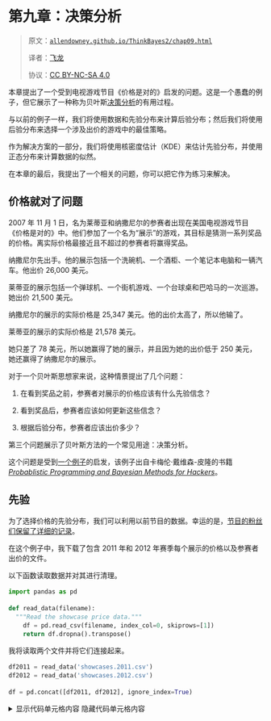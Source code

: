 # 第九章：决策分析

> 原文：[`allendowney.github.io/ThinkBayes2/chap09.html`](https://allendowney.github.io/ThinkBayes2/chap09.html)
> 
> 译者：[飞龙](https://github.com/wizardforcel)
> 
> 协议：[CC BY-NC-SA 4.0](http://creativecommons.org/licenses/by-nc-sa/4.0/)


本章提出了一个受到电视游戏节目《价格是对的》启发的问题。这是一个愚蠢的例子，但它展示了一种称为贝叶斯[决策分析](https://en.wikipedia.org/wiki/Decision_analysis)的有用过程。

与以前的例子一样，我们将使用数据和先验分布来计算后验分布；然后我们将使用后验分布来选择一个涉及出价的游戏中的最佳策略。

作为解决方案的一部分，我们将使用核密度估计（KDE）来估计先验分布，并使用正态分布来计算数据的似然。

在本章的最后，我提出了一个相关的问题，你可以把它作为练习来解决。

## 价格就对了问题

2007 年 11 月 1 日，名为莱蒂亚和纳撒尼尔的参赛者出现在美国电视游戏节目《价格是对的》中。他们参加了一个名为“展示”的游戏，其目标是猜测一系列奖品的价格。离实际价格最接近且不超过的参赛者将赢得奖品。

纳撒尼尔先出手。他的展示包括一个洗碗机、一个酒柜、一个笔记本电脑和一辆汽车。他出价 26,000 美元。

莱蒂亚的展示包括一个弹球机、一个街机游戏、一个台球桌和巴哈马的一次巡游。她出价 21,500 美元。

纳撒尼尔的展示的实际价格是 25,347 美元。他的出价太高了，所以他输了。

莱蒂亚的展示的实际价格是 21,578 美元。

她只差了 78 美元，所以她赢得了她的展示，并且因为她的出价低于 250 美元，她还赢得了纳撒尼尔的展示。

对于一个贝叶斯思想家来说，这种情景提出了几个问题：

1.  在看到奖品之前，参赛者对展示的价格应该有什么先验信念？

1.  看到奖品后，参赛者应该如何更新这些信念？

1.  根据后验分布，参赛者应该出价多少？

第三个问题展示了贝叶斯方法的一个常见用途：决策分析。

这个问题是受到[一个例子](https://nbviewer.jupyter.org/github/CamDavidsonPilon/Probabilistic-Programming-and-Bayesian-Methods-for-Hackers/blob/master/Chapter5_LossFunctions/Ch5_LossFunctions_PyMC3.ipynb)的启发，该例子出自卡梅伦·戴维森-皮隆的书籍[*Probablistic Programming and Bayesian Methods for Hackers*](http://camdavidsonpilon.github.io/Probabilistic-Programming-and-Bayesian-Methods-for-Hackers)。

## 先验

为了选择价格的先验分布，我们可以利用以前节目的数据。幸运的是，[节目的粉丝们保留了详细的记录](https://web.archive.org/web/20121107204942/http://www.tpirsummaries.8m.com/)。

在这个例子中，我下载了包含 2011 年和 2012 年赛季每个展示的价格以及参赛者出价的文件。

以下函数读取数据并对其进行清理。

```py
import pandas as pd

def read_data(filename):
  """Read the showcase price data."""
    df = pd.read_csv(filename, index_col=0, skiprows=[1])
    return df.dropna().transpose() 
```

我将读取两个文件并将它们连接起来。

```py
df2011 = read_data('showcases.2011.csv')
df2012 = read_data('showcases.2012.csv')

df = pd.concat([df2011, df2012], ignore_index=True) 
```

<details class="hide above-input"><summary aria-label="Toggle hidden content">显示代码单元格内容 隐藏代码单元格内容</summary>

```py
print(df2011.shape, df2012.shape, df.shape) 
```

```py
(191, 6) (122, 6) (313, 6) 
```</details>

数据集如下所示：

```py
df.head(3) 
```

|  | 展示 1 | 展示 2 | 出价 1 | 出价 2 | 差额 1 | 差额 2 |
| --- | --- | --- | --- | --- | --- | --- |
| 0 | 50969.0 | 45429.0 | 42000.0 | 34000.0 | 8969.0 | 11429.0 |
| 1 | 21901.0 | 34061.0 | 14000.0 | 59900.0 | 7901.0 | -25839.0 |
| 2 | 32815.0 | 53186.0 | 32000.0 | 45000.0 | 815.0 | 8186.0 |

前两列“展示 1”和“展示 2”是以美元计的展示价值。接下来的两列是参赛者的出价。最后两列是实际价值和出价之间的差额。

## 核密度估计

这个数据集包含了 313 个以前展示的价格，我们可以把它看作是可能价格的样本。

我们可以使用这个样本来估计 Showcase 价格的先验分布。其中一种方法是核密度估计（KDE），它使用样本来估计平滑分布。如果你不熟悉 KDE，你可以[在这里阅读相关内容](https://mathisonian.github.io/kde)。

SciPy 提供了`gaussian_kde`，它接受一个样本并返回一个表示估计分布的对象。

以下函数接受`sample`，制作一个 KDE，对给定的一系列数量`qs`进行评估，并将结果作为归一化的 PMF 返回。

```py
from scipy.stats import gaussian_kde
from empiricaldist import Pmf

def kde_from_sample(sample, qs):
  """Make a kernel density estimate from a sample."""
    kde = gaussian_kde(sample)
    ps = kde(qs)
    pmf = Pmf(ps, qs)
    pmf.normalize()
    return pmf 
```

我们可以使用它来估计 Showcase 1 的值的分布：

```py
import numpy as np

qs = np.linspace(0, 80000, 81)
prior1 = kde_from_sample(df['Showcase 1'], qs) 
```

它看起来是这样的：

<details class="hide above-input"><summary aria-label="Toggle hidden content">显示代码单元格内容 隐藏代码单元格内容</summary>

```py
from utils import decorate

def decorate_value(title=''):
    decorate(xlabel='Showcase value ($)',
        ylabel='PMF',
        title=title) 
```</details> <details class="hide above-input"><summary aria-label="Toggle hidden content">显示代码单元格源代码 隐藏代码单元格源代码</summary>

```py
prior1.plot(label='Prior 1')
decorate_value('Prior distribution of showcase value') 
```</details> ![_images/ebaa0745d09379dd23ab450b3c00d28fbc9fb9cd3e2cf44daeb54add4c0dd6b3.png](img/f5710bb28e58d6b9012587f16bce6520.png)

**练习：** 使用这个函数制作一个代表 Showcase 2 先验分布的`Pmf`，并绘制它。

<details class="hide above-input"><summary aria-label="Toggle hidden content">显示代码单元格内容 隐藏代码单元格内容</summary>

```py
# Solution

qs = np.linspace(0, 80000, 81)
prior2 = kde_from_sample(df['Showcase 2'], qs) 
```</details> <details class="hide above-input"><summary aria-label="Toggle hidden content">显示代码单元格内容 隐藏代码单元格内容</summary>

```py
# Solution

prior1.plot(label='Prior 1')
prior2.plot(label='Prior 2')

decorate_value('Prior distributions of showcase value') 
```

![_images/03e7a17b911a5c8515491255fd219d0d4ad520f22f431b7f9edd96263ac92665.png](img/f4f9e3ebe8bbc827836c00a2bbff3bdb.png)</details>

## 误差的分布

要更新这些先验，我们必须回答这些问题：

+   我们应该考虑什么数据，以及如何量化它？

+   我们能计算一个似然函数吗？也就是说，对于每个假设的价格，我们能计算数据的条件似然性吗？

为了回答这些问题，我将把每个参赛者建模为一个具有已知误差特性的价格猜测工具。在这个模型中，当参赛者看到奖品时，他们猜测每个奖品的价格并将价格相加。让我们称这个总和为`guess`。

现在我们需要回答的问题是，“如果实际价格是`price`，那么参赛者的猜测是`guess`的可能性有多大？”

同样，如果我们定义`error = guess - price`，我们可以问，“参赛者的猜测偏离`error`的可能性有多大？”

为了回答这个问题，我将再次使用历史数据。对于数据集中的每个 Showcase，让我们看看参赛者出价和实际价格之间的差异：

```py
sample_diff1 = df['Bid 1'] - df['Showcase 1']
sample_diff2 = df['Bid 2'] - df['Showcase 2'] 
```

为了可视化这些差异的分布，我们可以再次使用 KDE。

```py
qs = np.linspace(-40000, 20000, 61)
kde_diff1 = kde_from_sample(sample_diff1, qs)
kde_diff2 = kde_from_sample(sample_diff2, qs) 
```

这些分布看起来是这样的：

<details class="hide above-input"><summary aria-label="Toggle hidden content">显示代码单元格源代码 隐藏代码单元格源代码</summary>

```py
kde_diff1.plot(label='Diff 1', color='C8')
kde_diff2.plot(label='Diff 2', color='C4')

decorate(xlabel='Difference in value ($)',
        ylabel='PMF',
        title='Difference between bid and actual value') 
```</details> ![_images/38edf57e021b3d3e8ce3a2ddc1a30895a9ccc1658bd4a943befbe2c2bbd9b82e.png](img/1f2c4977b6b89234efbc72504e4094b9.png)

看起来出价太低的情况比出价太高的情况更常见，这是有道理的。请记住，在游戏规则下，如果你出价过高，你就会输掉比赛，所以参赛者可能会故意低估一定程度。

例如，如果他们猜测 Showcase 的价值是\$40,000，他们可能出价\$36,000 以避免超支。

看起来这些分布很好地符合正态分布，所以我们可以用它们的均值和标准差来总结它们。

例如，这是 Player 1 的`Diff`的均值和标准差。

```py
mean_diff1 = sample_diff1.mean()
std_diff1 = sample_diff1.std()

print(mean_diff1, std_diff1) 
```

```py
-4116.3961661341855 6899.909806377117 
```

现在我们可以使用这些差异来建模参赛者的误差分布。这一步有点棘手，因为我们实际上并不知道参赛者的猜测；我们只知道他们的出价。

所以我们必须做一些假设：

+   我假设参赛者之所以低估是因为他们在策略上，平均而言，他们的猜测是准确的。换句话说，他们的误差的均值是 0。

+   但我假设差异的扩散反映了它们误差的实际扩散。因此，我将使用差异的标准差作为它们误差的标准差。

基于这些假设，我将使用参数 0 和`std_diff1`创建一个正态分布。

SciPy 提供了一个名为`norm`的对象，表示具有给定均值和标准差的正态分布。

```py
from scipy.stats import norm

error_dist1 = norm(0, std_diff1) 
```

结果是一个对象，提供了`pdf`，用于评估正态分布的概率密度函数。

例如，这里是`error=-100`的概率密度，基于 Player 1 的误差分布。

```py
error = -100
error_dist1.pdf(error) 
```

```py
5.781240564008691e-05 
```

单独来看，这个数字并没有太多意义，因为概率密度不是概率。但它们与概率成比例，所以我们可以将它们用作贝叶斯更新中的可能性，正如我们将在下一节中看到的那样。

## 更新

假设你是 Player 1。你看到你的展示奖品，你猜测总价值为 23,000 美元。

根据你的猜测，我将从先前分布中的每个假设价格中减去；结果是你在每个假设下的误差。

```py
guess1 = 23000
error1 = guess1 - prior1.qs 
```

现在假设我们知道，基于过去的表现，你的估计误差很好地符合`error_dist1`。在这种假设下，我们可以计算每个假设下你的误差的可能性。

```py
likelihood1 = error_dist1.pdf(error1) 
```

结果是一个可能性数组，我们可以用它来更新先验。

```py
posterior1 = prior1 * likelihood1
posterior1.normalize() 
```

<details class="hide below-input"><summary aria-label="切换隐藏内容">显示代码单元格输出 隐藏代码单元格输出</summary>

```py
3.3889812097254624e-05 
```</details>

后验分布如下：

<details class="hide above-input"><summary aria-label="切换隐藏内容">显示代码单元格源代码 隐藏代码单元格源代码</summary>

```py
prior1.plot(color='C5', label='Prior 1')
posterior1.plot(color='C4', label='Posterior 1')

decorate_value('Prior and posterior distribution of showcase value') 
```</details> ![_images/aa8da72d19e4cc2f8250daffba23cacc37f51d434598893c89d0b11c900ab63c.png](img/20af617e710a333d6f7a5753b0309a6b.png)

因为你的初始猜测在范围的较低端，后验分布已经向左移动。我们可以计算后验均值，看看移动了多少。

```py
prior1.mean(), posterior1.mean() 
```

```py
(30299.488817891375, 26192.024002392536) 
```

在看到奖品之前，你期望看到一个价值接近 30,000 美元的展示。在猜测 23,000 美元后，你更新了先验分布。根据先验和你的猜测的组合，你现在期望实际价格约为 26,000 美元。

**练习：**现在假设你是 Player 2。当你看到你的展示时，你猜测总价值为 38,000 美元。

使用`diff2`构建一个代表你估计误差分布的正态分布。

计算每个实际价格的你猜测的可能性，并用它来更新`prior2`。

绘制后验分布并计算后验均值。根据先验和你的猜测，你期望展示的实际价格是多少？

<details class="hide above-input"><summary aria-label="切换隐藏内容">显示代码单元格内容 隐藏代码单元格内容</summary>

```py
# Solution

mean_diff2 = sample_diff2.mean()
std_diff2 = sample_diff2.std()

print(mean_diff2, std_diff2) 
```

```py
-3675.891373801917 6886.260711323408 
```</details> <details class="hide above-input"><summary aria-label="切换隐藏内容">显示代码单元格内容 隐藏代码单元格内容</summary>

```py
# Solution

error_dist2 = norm(0, std_diff2) 
```</details> <details class="hide above-input"><summary aria-label="切换隐藏内容">显示代码单元格内容 隐藏代码单元格内容</summary>

```py
# Solution

guess2 = 38000
error2 = guess2 - prior2.qs

likelihood2 = error_dist2.pdf(error2) 
```</details> <details class="hide above-input"><summary aria-label="切换隐藏内容">显示代码单元格内容 隐藏代码单元格内容</summary>

```py
# Solution

posterior2 = prior2 * likelihood2
posterior2.normalize() 
```

```py
2.697812321910703e-05 
```</details> <details class="hide above-input"><summary aria-label="切换隐藏内容">显示代码单元格内容 隐藏代码单元格内容</summary>

```py
# Solution

prior2.plot(color='C5', label='Prior 2')
posterior2.plot(color='C15', label='Posterior 2')

decorate_value('Prior and posterior distribution of showcase value') 
```

![_images/ddaebf298f67138cb1ad06d9864e123abfa90d2dcfc18d188d40247fa118ee0a.png](img/236c7d0250007875a754dd2c19e1c288.png)</details><details class="hide above-input"><summary aria-label="切换隐藏内容">显示代码单元格内容 隐藏代码单元格内容</summary>

```py
# Solution

print(prior2.mean(), posterior2.mean()) 
```

```py
31047.62371912252 34305.20161642468 
```</details>

## 获胜的概率

现在我们对每个玩家都有了后验分布，让我们考虑一下策略。

首先，从玩家 1 的角度来看，让我们计算玩家 2 出价过高的概率。为了简单起见，我将只使用过去玩家的表现，忽略展示品的价值。

以下函数接受过去出价的序列，并返回出价过高的比例。

```py
def prob_overbid(sample_diff):
  """Compute the probability of an overbid."""
    return np.mean(sample_diff > 0) 
```

这是玩家 2 出价过高的估计。

```py
prob_overbid(sample_diff2) 
```

```py
0.29073482428115016 
```

现在假设玩家 1 低出了 5000 美元。玩家 2 低出的概率是多少？

以下函数使用过去的表现来估计玩家出价低于给定金额`diff`的概率：

```py
def prob_worse_than(diff, sample_diff):
  """Probability opponent diff is worse than given diff."""
    return np.mean(sample_diff < diff) 
```

这是玩家 2 低出 5000 美元以上的概率。

```py
prob_worse_than(-5000, sample_diff2) 
```

```py
0.38338658146964855 
```

这是他们低出 10000 美元以上的概率。

```py
prob_worse_than(-10000, sample_diff2) 
```

```py
0.14376996805111822 
```

我们可以结合这些函数来计算玩家 1 赢得比赛的概率，给定他们的出价与实际价格之间的差异：

```py
def compute_prob_win(diff, sample_diff):
  """Probability of winning for a given diff."""
    # if you overbid you lose
    if diff > 0:
        return 0

    # if the opponent overbids, you win
    p1 = prob_overbid(sample_diff)

    # or of their bid is worse than yours, you win
    p2 = prob_worse_than(diff, sample_diff)

    # p1 and p2 are mutually exclusive, so we can add them
    return p1 + p2 
```

这是你低出 5000 美元的情况下赢得比赛的概率。

```py
compute_prob_win(-5000, sample_diff2) 
```

```py
0.6741214057507987 
```

现在让我们看看一系列可能差异的赢得概率。

```py
xs = np.linspace(-30000, 5000, 121)
ys = [compute_prob_win(x, sample_diff2) 
      for x in xs] 
```

它看起来是这样的：

<details class="hide above-input"><summary aria-label="Toggle hidden content">显示代码单元格源代码 隐藏代码单元格源代码</summary>

```py
import matplotlib.pyplot as plt

plt.plot(xs, ys)

decorate(xlabel='Difference between bid and actual price ($)',
         ylabel='Probability of winning',
         title='Player 1') 
```</details> ![_images/95b1f75c55a42262fae0f50426c1ad7109acb4485c645d8df064158bda3be190.png](img/d89a68655a2a15bae620e54b69ce9d9f.png)

如果你低于 30000 美元，赢得比赛的机会约为 30%，这主要是你的对手出价过高的机会。

随着你的出价接近实际价格，你赢得比赛的机会接近 1。

当然，如果你出价过高，你就输了（即使你的对手也出价过高）。

**练习：** 从玩家 2 的角度运行相同的分析。使用来自玩家 1 的差异样本，计算：

1.  玩家 1 出价过高的概率。

1.  玩家 1 低出 5000 美元以上的概率。

1.  玩家 2 赢得比赛的概率，假设他们低出 5000 美元。

然后绘制玩家 2 赢得比赛的概率，以及他们的出价与实际价格之间可能的差异范围。

<details class="hide above-input"><summary aria-label="Toggle hidden content">显示代码单元格内容 隐藏代码单元格内容</summary>

```py
# Solution

prob_overbid(sample_diff1) 
```

```py
0.24600638977635783 
```</details> <details class="hide above-input"><summary aria-label="Toggle hidden content">显示代码单元格内容 隐藏代码单元格内容</summary>

```py
# Solution

prob_worse_than(-5000, sample_diff1) 
```

```py
0.3993610223642173 
```</details> <details class="hide above-input"><summary aria-label="Toggle hidden content">显示代码单元格内容 隐藏代码单元格内容</summary>

```py
# Solution

compute_prob_win(-5000, sample_diff1) 
```

```py
0.6453674121405751 
```</details> <details class="hide above-input"><summary aria-label="Toggle hidden content">显示代码单元格内容 隐藏代码单元格内容</summary>

```py
# Solution

xs = np.linspace(-30000, 5000, 121)
ys = [compute_prob_win(x, sample_diff1) for x in xs] 
```</details> <details class="hide above-input"><summary aria-label="Toggle hidden content">显示代码单元格内容 隐藏代码单元格内容</summary>

```py
# Solution

plt.plot(xs, ys)

decorate(xlabel='Difference between bid and actual price ($)',
         ylabel='Probability of winning',
         title='Player 2') 
```

![_images/6a0fdd6202e5213fa2c54cc2554bb11ee21096e795e3c9e8c7418d6fd3e5cbbf.png](img/176beb4578160880511cac1e394957ed.png)</details>

## 决策分析

在前一节中，我们计算了在我们低出一定金额的情况下赢得比赛的概率。

实际上，参赛者不知道他们低出了多少，因为他们不知道实际价格。

但是他们确实有一个代表他们对实际价格的信念的后验分布，并且他们可以使用它来估计他们在给定出价下赢得比赛的概率。

以下函数接受可能的出价、实际价格的后验分布和对手差异的样本。

它循环遍历后验分布中的假设价格，并对每个价格进行计算，

1.  计算出价和假设价格之间的差异，

1.  计算玩家在给定差异情况下赢得比赛的概率，并

1.  将概率的加权和相加，其中权重是后验分布中的概率。

```py
def total_prob_win(bid, posterior, sample_diff):
  """Computes the total probability of winning with a given bid.

 bid: your bid
 posterior: Pmf of showcase value
 sample_diff: sequence of differences for the opponent

 returns: probability of winning
 """
    total = 0
    for price, prob in posterior.items():
        diff = bid - price
        total += prob * compute_prob_win(diff, sample_diff)
    return total 
```

这个循环实现了总概率法则：

$$P(win) = \sum_{price} P(price) ~ P(win ~|~ price)$$

这是基于 25,000 美元出价和后验分布`posterior1`的玩家 1 获胜的概率。

```py
total_prob_win(25000, posterior1, sample_diff2) 
```

```py
0.4842210945439812 
```

现在我们可以循环遍历一系列可能的出价，并计算每个出价的获胜概率。

```py
bids = posterior1.qs

probs = [total_prob_win(bid, posterior1, sample_diff2) 
         for bid in bids]

prob_win_series = pd.Series(probs, index=bids) 
```

这些是结果。

<details class="hide above-input"><summary aria-label="Toggle hidden content">显示代码单元格源代码 隐藏代码单元格源代码</summary>

```py
prob_win_series.plot(label='Player 1', color='C1')

decorate(xlabel='Bid ($)',
         ylabel='Probability of winning',
         title='Optimal bid: probability of winning') 
```</details> ![_images/a118051eb20c1b1e1fa32532dac88b183989c32465dd2c54b09fee90ac644590.png](img/5468adc006e73cd0ec8165b8c8422cf2.png)

这是最大化玩家 1 获胜机会的出价。

```py
prob_win_series.idxmax() 
```

```py
21000.0 
```

```py
prob_win_series.max() 
```

```py
0.6136807192359474 
```

回想一下，你的猜测是\$23,000。使用你的猜测来计算后验分布，后验均值约为\$26,000。但是最大化获胜机会的出价是 21,000 美元。

**练习：**对玩家 2 进行相同的分析。

<details class="hide above-input"><summary aria-label="Toggle hidden content">显示代码单元格内容 隐藏代码单元格内容</summary>

```py
# Solution

bids = posterior2.qs

probs = [total_prob_win(bid, posterior2, sample_diff1) 
         for bid in bids]

prob_win_series = pd.Series(probs, index=bids) 
```</details> <details class="hide above-input"><summary aria-label="Toggle hidden content">显示代码单元格内容 隐藏代码单元格内容</summary>

```py
# Solution

prob_win_series.plot(label='Player 2', color='C1')

decorate(xlabel='Bid ($)',
         ylabel='Probability of winning',
         title='Optimal bid: probability of winning') 
```

![_images/c0a1356834ee3205a1df9657db18fef0a9c80ffdd65b4072b09881b624a09e95.png](img/389b2238e8f72065bd674acbfd491767.png)</details><details class="hide above-input"><summary aria-label="Toggle hidden content">显示代码单元格内容 隐藏代码单元格内容</summary>

```py
# Solution

prob_win_series.idxmax() 
```

```py
29000.0 
```</details> <details class="hide above-input"><summary aria-label="Toggle hidden content">显示代码单元格内容 隐藏代码单元格内容</summary>

```py
# Solution

prob_win_series.max() 
```

```py
0.5171370053364229 
```</details>

## 最大化预期收益

在前一节中，我们计算了最大化获胜机会的出价。如果这是你的目标，我们计算的出价是最佳的。

但是获胜并不是一切。请记住，如果你的出价高出 250 美元或更少，你将赢得两个展示。因此，增加一点出价可能是个好主意：这会增加你超出出价并输掉的机会，但也会增加赢得两个展示的机会。

让我们看看结果如何。以下函数计算了平均而言，根据你的出价、实际价格和对手的误差样本，你将赢得多少。

```py
def compute_gain(bid, price, sample_diff):
  """Compute expected gain given a bid and actual price."""
    diff = bid - price
    prob = compute_prob_win(diff, sample_diff)

    # if you are within 250 dollars, you win both showcases
    if -250 <= diff <= 0:
        return 2 * price * prob
    else:
        return price * prob 
```

例如，如果实际价格是\$35000，你出价\$30000，平均而言你将赢得约 23,600 美元的奖品，考虑到你输掉的概率、赢得一个展示或赢得两个展示。

```py
compute_gain(30000, 35000, sample_diff2) 
```

```py
23594.249201277955 
```

实际上，我们不知道实际价格，但我们有一个代表我们对其了解的后验分布。通过对后验分布中的价格和概率进行平均，我们可以计算特定出价的预期收益。

在这种情况下，“预期”意味着可能的展示价值的平均值，按其概率加权。

```py
def expected_gain(bid, posterior, sample_diff):
  """Compute the expected gain of a given bid."""
    total = 0
    for price, prob in posterior.items():
        total += prob * compute_gain(bid, price, sample_diff)
    return total 
```

对于我们之前计算的后验，基于\$23,000 的猜测，出价\$21,000 的预期收益约为 16,900 美元。

```py
expected_gain(21000, posterior1, sample_diff2) 
```

```py
16923.59933856512 
```

但我们能做得更好吗？

要找出，我们可以循环遍历一系列出价，并找到最大化预期收益的出价。

```py
bids = posterior1.qs

gains = [expected_gain(bid, posterior1, sample_diff2) for bid in bids]

expected_gain_series = pd.Series(gains, index=bids) 
```

这些是结果。

<details class="hide above-input"><summary aria-label="Toggle hidden content">显示代码单元格源代码 隐藏代码单元格源代码</summary>

```py
expected_gain_series.plot(label='Player 1', color='C2')

decorate(xlabel='Bid ($)',
         ylabel='Expected gain ($)',
         title='Optimal bid: expected gain') 
```</details> ![_images/5af6f2ee1d12a94b053bbcda95332bfc6757bf389b2ebf6eb448cbc759aa423b.png](img/fd2870c0b0ddd8087fe670358dacba4d.png)

这是最佳出价。

```py
expected_gain_series.idxmax() 
```

```py
22000.0 
```

使用该出价，预期收益约为 17,400 美元。

```py
expected_gain_series.max() 
```

```py
17384.899584430797 
```

回想一下，你的初始猜测是\$23,000。最大化获胜机会的出价是\$21,000。最大化你的预期收益的出价是 22,000 美元。

**练习：**对玩家 2 进行相同的分析。

<details class="hide above-input"><summary aria-label="Toggle hidden content">显示代码单元格内容 隐藏代码单元格内容</summary>

```py
# Solution

bids = posterior2.qs

gains = [expected_gain(bid, posterior2, sample_diff1) for bid in bids]

expected_gain_series = pd.Series(gains, index=bids) 
```</details> <details class="hide above-input"><summary aria-label="Toggle hidden content">显示代码单元格内容 隐藏代码单元格内容</summary>

```py
# Solution

expected_gain_series.plot(label='Player 2', color='C2')

decorate(xlabel='Bid ($)',
    ylabel='Expected gain ($)',
    title='Optimal bid: expected gain') 
```

![_images/fa3190e06341295c604af81707aff93d8ee047523308df3bba4a68565008857a.png](img/038f8ef198dbb66ad9477d8d0636264d.png)</details><details class="hide above-input"><summary aria-label="Toggle hidden content">显示代码单元格内容隐藏代码单元格内容</summary>

```py
# Solution

expected_gain_series.idxmax() 
```

```py
30000.0 
```</details> <details class="hide above-input"><summary aria-label="Toggle hidden content">显示代码单元格内容隐藏代码单元格内容</summary>

```py
# Solution

expected_gain_series.max() 
```

```py
19404.164188501607 
```</details>

## 摘要

这一章节涉及的内容很多，让我们来回顾一下步骤：

1.  首先，我们使用 KDE 和过去节目的数据来估计展示价值的先验分布。

1.  然后我们使用过去节目的出价来建模误差分布为正态分布。

1.  我们使用误差分布进行贝叶斯更新，计算数据的可能性。

1.  我们使用后验分布来计算每个可能出价的获胜概率，并确定最大化获胜机会的出价。

1.  最后，我们使用获胜概率来计算每个可能出价的预期收益，并确定最大化预期收益的出价。

顺便说一句，这个例子展示了在不指定优化目标的情况下使用“最佳”一词的危险。最大化获胜机会的出价通常与最大化预期收益的出价不同。

## 讨论

当人们讨论贝叶斯估计的利弊时，与经典方法（有时称为“频率主义”）相对比，他们经常声称在许多情况下，贝叶斯方法和频率方法产生相同的结果。

在我看来，这种说法是错误的，因为贝叶斯和频率方法产生不同的*结果*种类：

+   频率方法的结果通常是一个被认为是最佳估计的单个值（根据几个标准之一），或者量化估计精度的区间。

+   贝叶斯方法的结果是一个代表所有可能结果及其概率的后验分布。

可以肯定地说，你可以使用后验分布来选择“最佳”估计或计算一个区间。在这种情况下，结果可能与频率估计相同。

但这样做会丢弃有用的信息，并且在我看来，消除了贝叶斯方法的主要优点：后验分布比单个估计甚至区间更有用。

本章的示例证明了这一点。使用整个后验分布，我们可以计算最大化获胜概率的出价，或者最大化预期收益的出价，即使计算收益的规则很复杂（且非线性）。

通过单个估计或区间，我们无法做到这一点，即使它们在某种意义上是“最佳的”。一般来说，频率估计对决策提供的指导很少。

如果你听到有人说贝叶斯和频率方法产生相同的结果，你可以确信他们不理解贝叶斯方法。

## 练习

**练习：**当我在马萨诸塞州剑桥工作时，我通常乘地铁到南站，然后乘通勤火车回 Needham。由于地铁不可预测，我会提前离开办公室，这样我可以等待多达 15 分钟，然后还能赶上通勤火车。

当我到达地铁站时，通常会有大约 10 个人在站台上等候。如果等待的人少于这个数字，我会认为我刚错过了一班火车，所以我预计会比平常等待更长时间。如果等待的人比这个数字多，我预计很快会有另一班火车。

但如果等待的乘客*远远*多于 10 人，我推断出出了问题，我预计会等很长时间。在这种情况下，我可能会离开并乘坐出租车。

我们可以使用贝叶斯决策分析来量化我直觉上做的分析。考虑到站台上的乘客数量，我们应该期待等待多长时间？什么时候应该放弃，乘坐出租车？

我对这个问题的分析在`redline.ipynb`中，它在这本书的存储库中。[单击此处在 Colab 上运行此笔记本](https://colab.research.google.com/github/AllenDowney/ThinkBayes2/blob/master/notebooks/redline.ipynb)。

**练习：**这个练习是由一个真实的故事启发的。2001 年，我创建了[Green Tea Press](https://greenteapress.com)来出版我的书，从*Think Python*开始。我从短期印刷商那里订购了 100 本书，并通过分销商开始销售这本书。

第一周之后，分销商报告说卖出了 12 本。根据这个报告，我认为我大约 8 周就会卖完，所以我准备好订购更多。我的印刷商给了我一个折扣，如果我订购超过 1000 本，所以我有点疯狂地订购了 2000 本。

几天后，我妈妈打电话告诉我她的这本书已经到了。我很惊讶，问了她有多少。她说有十本。

结果我只卖了两本书给非亲戚。而且卖出 2000 本书的时间比我预期的长得多。

这个故事的细节是独一无二的，但一般的问题几乎每个零售商都必须解决。根据过去的销售情况，你如何预测未来的销售情况？根据这些预测，你如何决定订购多少以及何时订购？

通常，一个错误决策的成本是复杂的。如果你分批下订单而不是一次性下大订单，你的成本可能会更高。如果你库存不足，你可能会失去顾客。如果你订购太多，你必须支付持有库存的各种成本。

所以，让我们解决我面临的问题的一个版本。设置问题需要一些工作；有关详细信息，请参阅本章的笔记本。

假设你开始在网上卖书。第一周你卖出 10 本（假设没有一个顾客是你的母亲）。第二周你卖出 9 本。

假设订单的到货是泊松过程，我们可以将每周的订单视为来自具有未知速率的泊松分布的样本。我们可以使用过去几周的订单来估计这个分布的参数，生成未来几周的预测分布，并计算最大化预期利润的订单大小。

+   假设印刷这本书的成本是每本 5 美元，

+   但如果你订购 100 本或更多，每本是 4.50 美元。

+   每卖出一本书，你就赚 10 美元。

+   但如果你在 8 周结束之前卖完了书，你将损失 50 美元的未来销售额。

+   如果你在 8 周结束时还有剩余的书，每多一本书你就会损失 2 美元的库存成本。

例如，假设你每周都有 10 本书的订单。如果你订购 60 本书，

+   总成本是 300 美元。

+   你卖掉了所有 60 本书，所以你赚了 600 美元。

+   但是这本书缺货两周，所以你将在未来销售中损失 100 美元。

总的来说，你的利润是 200 美元。

如果你订购 100 本书，

+   总成本是 450 美元。

+   你卖了 80 本书，所以你赚了 800 美元。

+   但是最后你还剩下 20 本书，所以你损失了 40 美元。

总的来说，你的利润是 310 美元。

结合这些成本和你的预测分布，你应该订购多少书才能最大化你的预期利润？

为了让你开始，以下函数根据问题的规范计算利润和成本：

<details class="hide above-input"> <summary aria-label="切换隐藏内容">显示代码单元格内容隐藏代码单元格内容</summary>

```py
def print_cost(printed):
  """Compute print costs.

 printed: integer number printed
 """
    if printed < 100:
        return printed * 5
    else:
        return printed * 4.5 
``` </ details> <details class="hide above-input"> <summary aria-label="切换隐藏内容">显示代码单元格内容隐藏代码单元格内容</summary>

```py
def total_income(printed, orders):
  """Compute income.

 printed: integer number printed
 orders: sequence of integer number of books ordered
 """
    sold = min(printed, np.sum(orders))
    return sold * 10 
``` </ details> <details class="hide above-input"> <summary aria-label="切换隐藏内容">显示代码单元格内容隐藏代码单元格内容</summary>

```py
def inventory_cost(printed, orders):
  """Compute inventory costs.

 printed: integer number printed
 orders: sequence of integer number of books ordered
 """
    excess = printed - np.sum(orders)
    if excess > 0:
        return excess * 2
    else:
        return 0 
``` </ details> <details class="hide above-input"> <summary aria-label="切换隐藏内容">显示代码单元格内容隐藏代码单元格内容</summary>

```py
def out_of_stock_cost(printed, orders):
  """Compute out of stock costs.

 printed: integer number printed
 orders: sequence of integer number of books ordered
 """
    weeks = len(orders)
    total_orders = np.cumsum(orders)
    for i, total in enumerate(total_orders):
        if total > printed:
            return (weeks-i) * 50
    return 0 
```</details> <details class="hide above-input"><summary aria-label="Toggle hidden content">显示代码单元格内容 隐藏代码单元格内容</summary>

```py
def compute_profit(printed, orders):
  """Compute profit.

 printed: integer number printed
 orders: sequence of integer number of books ordered
 """
    return (total_income(printed, orders) -
            print_cost(printed)-
            out_of_stock_cost(printed, orders) -
            inventory_cost(printed, orders)) 
```</details>

为了测试这些函数，假设我们每周确切地获得 10 个订单，持续 8 周：

<details class="hide above-input"><summary aria-label="Toggle hidden content">显示代码单元格内容 隐藏代码单元格内容</summary>

```py
always_10 = [10] * 8
always_10 
```

```py
[10, 10, 10, 10, 10, 10, 10, 10] 
```</details>

如果你打印 60 本书，你的净利润是 200 美元，就像例子中一样。

<details class="hide above-input"><summary aria-label="Toggle hidden content">显示代码单元格内容 隐藏代码单元格内容</summary>

```py
compute_profit(60, always_10) 
```

```py
200 
```</details>

如果你打印 100 本书，你的净利润是 310 美元。

<details class="hide above-input"><summary aria-label="Toggle hidden content">显示代码单元格内容 隐藏代码单元格内容</summary>

```py
compute_profit(100, always_10) 
```

```py
310.0 
```</details>

当然，在问题的背景下，你不知道每周会订购多少书。你甚至不知道订单的平均速率。但是，根据数据和对先验的一些假设，你可以计算订单速率的分布。

你将有机会这样做，但为了演示问题的决策分析部分，我将从一个任意的假设开始，即订单速率来自均值为 9 的伽马分布。

这是一个代表这个分布的`Pmf`。

<details class="hide above-input"><summary aria-label="Toggle hidden content">显示代码单元格内容 隐藏代码单元格内容</summary>

```py
from scipy.stats import gamma

alpha = 9
qs = np.linspace(0, 25, 101)
ps = gamma.pdf(qs, alpha)
pmf = Pmf(ps, qs)
pmf.normalize()
pmf.mean() 
```

```py
8.998788382371902 
```</details>

这是它的样子：

<details class="hide above-input"><summary aria-label="Toggle hidden content">显示代码单元格内容 隐藏代码单元格内容</summary>

```py
pmf.plot(color='C1')
decorate(xlabel=r'Book ordering rate ($\lambda$)',
        ylabel='PMF') 
```

![_images/f0c07feace81ea12a0bd72e74c54165fcf17f2031f3a2fcdd831a65ed6c36fea.png](img/895f1f7563ae339842c1238cfccd8c3a.png)</details>

现在，我们*可以*生成给定周内订购书籍数量的预测分布，但在这个例子中，我们必须处理一个复杂的成本函数。特别是，`out_of_stock_cost`取决于订单的顺序。

因此，我们建议不是生成预测分布，而是运行模拟。我将演示这些步骤。

首先，从我们的假设速率分布中，我们可以随机抽取 1000 个值。

<details class="hide above-input"><summary aria-label="Toggle hidden content">显示代码单元格内容 隐藏代码单元格内容</summary>

```py
rates = pmf.choice(1000)
np.mean(rates) 
```

```py
8.906 
```</details>

对于每个可能的速率，我们可以生成一个 8 个订单的序列。

<details class="hide above-input"><summary aria-label="Toggle hidden content">显示代码单元格内容 隐藏代码单元格内容</summary>

```py
np.random.seed(17)
order_array = np.random.poisson(rates, size=(8, 1000)).transpose()
order_array[:5, :] 
```

```py
array([[ 8,  2,  7,  8,  9,  9, 11, 12],
       [ 5,  3,  5,  4,  3,  9,  4,  4],
       [11, 11,  8,  3,  8,  7,  8,  5],
       [ 6,  5,  9,  6,  9,  9, 12,  6],
       [ 4,  4, 10,  5,  1,  6, 12,  6]]) 
```</details>

这个数组的每一行都是基于不同的假设订单速率的假设序列。

现在，如果你告诉我你打印了多少书，我可以计算你的预期利润，平均分布在这 1000 个可能的序列上。

<details class="hide above-input"><summary aria-label="Toggle hidden content">显示代码单元格内容 隐藏代码单元格内容</summary>

```py
def compute_expected_profits(printed, order_array):
  """Compute profits averaged over a sample of orders.

 printed: number printed
 order_array: one row per sample, one column per week
 """
    profits = [compute_profit(printed, orders)
               for orders in order_array]
    return np.mean(profits) 
```</details>

例如，如果你订购 70、80 或 90 本书，这是预期利润。

<details class="hide above-input"><summary aria-label="Toggle hidden content">显示代码单元格内容 隐藏代码单元格内容</summary>

```py
compute_expected_profits(70, order_array) 
```

```py
182.96 
```</details> <details class="hide above-input"><summary aria-label="Toggle hidden content">显示代码单元格内容 隐藏代码单元格内容</summary>

```py
compute_expected_profits(80, order_array) 
```

```py
181.994 
```</details> <details class="hide above-input"><summary aria-label="Toggle hidden content">显示代码单元格内容 隐藏代码单元格内容</summary>

```py
compute_expected_profits(90, order_array) 
```

```py
157.608 
```</details>

现在，让我们扫描一系列值，并计算预期利润作为你打印的书籍数量的函数。

<details class="hide above-input"><summary aria-label="Toggle hidden content">显示代码单元格内容 隐藏代码单元格内容</summary>

```py
printed_array = np.arange(70, 110)
t = [compute_expected_profits(printed, order_array)
                    for printed in printed_array]
expected_profits = pd.Series(t, printed_array) 
```</details> <details class="hide above-input"><summary aria-label="Toggle hidden content">显示代码单元格内容 隐藏代码单元格内容</summary>

```py
expected_profits.plot(label='')

decorate(xlabel='Number of books printed',
         ylabel='Expected profit ($)') 
```

![_images/e7bd0c699b0f0d5d3def4bba11e16b0b0f888bb38e04107ae33456cb2593b744.png](img/56763189d6ade009952f80fd45745b8a.png)</details>

这是最佳顺序和预期利润。

<details class="hide above-input"><summary aria-label="Toggle hidden content">显示代码单元格内容 隐藏代码单元格内容</summary>

```py
expected_profits.idxmax(), expected_profits.max() 
```

```py
(74, 186.328) 
```</details>

现在轮到你了。选择一个你认为合理的先验，用你得到的数据更新它，然后使用后验分布来进行我刚刚演示的分析。

<details class="hide above-input"><summary aria-label="Toggle hidden content">显示代码单元格内容 隐藏代码单元格内容</summary>

```py
# Solution

# For a prior I chose a log-uniform distribution; 
# that is, a distribution that is uniform in log-space
# from 1 to 100 books per week.

qs = np.logspace(0, 2, 101)
prior = Pmf(1, qs)
prior.normalize() 
```

```py
101 
```</details> <details class="hide above-input"><summary aria-label="Toggle hidden content">显示代码单元格内容 隐藏代码单元格内容</summary>

```py
# Solution

# Here's the CDF of the prior

prior.make_cdf().plot(color='C1')
decorate(xlabel=r'Book ordering rate ($\lambda$)',
         ylabel='CDF') 
```

![_images/a6338a1a0893a7144417ca17ebf2bc03705a6c0f0dc14683682fd835e33ee33f.png](img/ad7464144586cf985b0b21156b164db3.png)</details><details class="hide above-input"><summary aria-label="Toggle hidden content">显示代码单元格内容 隐藏代码单元格内容</summary>

```py
# Solution

# Here's a function that updates the distribution of lambda
# based on one week of orders

from scipy.stats import poisson

def update_book(pmf, data):
  """Update book ordering rate.

 pmf: Pmf of book ordering rates
 data: observed number of orders in one week
 """
    k = data
    lams = pmf.index
    likelihood = poisson.pmf(k, lams)
    pmf *= likelihood
    pmf.normalize() 
```</details> <details class="hide above-input"><summary aria-label="Toggle hidden content">显示代码单元格内容 隐藏代码单元格内容</summary>

```py
# Solution

# Here's the update after week 1.

posterior1 = prior.copy()
update_book(posterior1, 10) 
```</details> <details class="hide above-input"><summary aria-label="Toggle hidden content">显示代码单元格内容 隐藏代码单元格内容</summary>

```py
# Solution

# And the update after week 2.

posterior2 = posterior1.copy()
update_book(posterior2, 9) 
```</details> <details class="hide above-input"><summary aria-label="Toggle hidden content">显示代码单元格内容 隐藏代码单元格内容</summary>

```py
# Solution

prior.mean(), posterior1.mean(), posterior2.mean() 
```

```py
(21.78849107458653, 10.000000817984526, 9.500000000003652) 
```</details> <details class="hide above-input"><summary aria-label="Toggle hidden content">显示代码单元格内容 隐藏代码单元格内容</summary>

```py
# Solution

# Now we can generate a sample of 1000 values from the posterior

rates = posterior2.choice(1000)
np.mean(rates) 
```

```py
9.408095235418383 
```</details> <details class="hide above-input"><summary aria-label="Toggle hidden content">显示代码单元格内容 隐藏代码单元格内容</summary>

```py
# Solution

# And we can generate a sequence of 8 weeks for each value

order_array = np.random.poisson(rates, size=(8, 1000)).transpose()
order_array[:5, :] 
```

```py
array([[ 9, 13,  7,  8, 11,  9, 11,  9],
       [ 7, 12,  9,  9,  9,  7, 11, 12],
       [12,  5, 10,  8, 12, 15, 13, 10],
       [ 5, 10,  7,  4,  9, 11,  8, 15],
       [ 5,  2,  3,  5,  3,  3,  4,  3]]) 
```</details> <details class="hide above-input"><summary aria-label="Toggle hidden content">显示代码单元格内容 隐藏代码单元格内容</summary>

```py
# Solution

# Here are the expected profits for each possible order

printed_array = np.arange(70, 110)
t = [compute_expected_profits(printed, order_array)
                    for printed in printed_array]
expected_profits = pd.Series(t, printed_array) 
```</details> <details class="hide above-input"><summary aria-label="Toggle hidden content">显示代码单元格内容 隐藏代码单元格内容</summary>

```py
# Solution

# And here's what they look like.

expected_profits.plot(label='')

decorate(xlabel='Number of books printed',
         ylabel='Expected profit ($)') 
```

![_images/f6e8f3aba82c7dc42ab819db153489febe30bd949e0bc8eb661d66f90388cf3a.png](img/9a8222c213f96336bc0694b34e3b8deb.png)</details><details class="hide above-input"><summary aria-label="Toggle hidden content">显示代码单元格内容 隐藏代码单元格内容</summary>

```py
# Solution

# Here's the optimal order.

expected_profits.idxmax() 
```

```py
79 
```</details>
